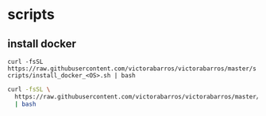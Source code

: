 # scripts

## install docker

`curl -fsSL https://raw.githubusercontent.com/victorabarros/victorabarros/master/scripts/install_docker_<OS>.sh | bash`

```sh
curl -fsSL \
  https://raw.githubusercontent.com/victorabarros/victorabarros/master/scripts/install_docker_debian.sh \
  | bash
```
